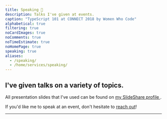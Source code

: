```yaml
---
title: Speaking 💬️
description: Talks I've given at events.
caption: "TypeScript 101 at CONNECT 2018 by Women Who Code"
alphabetical: true
filtering: true
noCardImages: true
noComments: true
noTimeEstimate: true
noHomePage: true
speaking: true
aliases:
  - /speaking/
  - /home/services/speaking/
---
```


## I've given talks on a variety of topics.

All presentation slides that I've used can be found on <a href="//slideshare.net/fvcproductions" target="_blank" rel="noopener">my SlideShare profile <i class="fab fa-slideshare"></i></a>.

If you'd like me to speak at an event, don't hesitate to [reach out](/contact)!

---
